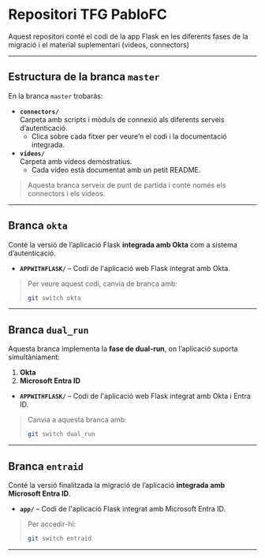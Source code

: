 # Repositori TFG PabloFC 

Aquest repositori conté el codi de la app Flask en les diferents fases de la migració i el material suplementari (videos, connectors)

---

## Estructura de la branca `master`

En la branca `master` trobaràs:

- **`connectors/`**  
  Carpeta amb scripts i mòduls de connexió als diferents serveis d’autenticació.  
  - Clica sobre cada fitxer per veure’n el codi i la documentació integrada.  
- **`videos/`**  
  Carpeta amb vídeos demostratius.  
  - Cada vídeo està documentat amb un petit README.

> Aquesta branca serveix de punt de partida i conté només els connectors i els vídeos.

---

## Branca `okta`

Conté la versió de l’aplicació Flask **integrada amb Okta** com a sistema d’autenticació.

- **`APPWITHFLASK/`** – Codi de l'aplicació web Flask integrat amb Okta.

> Per veure aquest codi, canvia de branca amb:
> ```bash
> git switch okta
> ```

---

## Branca `dual_run`

Aquesta branca implementa la **fase de dual-run**, on l’aplicació suporta simultàniament:

1. **Okta**  
2. **Microsoft Entra ID**

- **`APPWITHFLASK/`** – Codi de l'aplicació web Flask integrat amb Okta i Entra ID.

> Canvia a aquesta branca amb:
> ```bash
> git switch dual_run
> ```

---

## Branca `entraid`

Conté la versió finalitzada la migració de l’aplicació **integrada amb Microsoft Entra ID**.

- **`app/`** – Codi de l'aplicació Flask integrat amb Microsoft Entra ID.

> Per accedir-hi:
> ```bash
> git switch entraid
> ```

---
